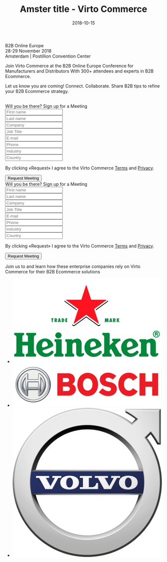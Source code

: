 ﻿---
title: Amster title - Virto Commerce
description: Amster description
date: 2018-10-15
permalink: amster
tags :
---
<article class="main" role="main">
    <div class="amster">
        <div class="amster-bg">
            <div class="responsive">
                <div class="col">
                    <div class="title">B2B Online Europe</div>
                    <div class="date">28-29 November 2018</div>
                    <div class="sub-title">Amsterdam | Postillion Convention Center</div>
                    <p>Join Virto Commerce at the B2B Online Europe Conference
                    for Manufacturers and Distributors  With 300+ attendees
                    and experts in B2B Ecommerce.</p>
                    <p class="size-medium">Let us know you are coming!
                    Connect. Collaborate. Share B2B tips
                    to refine your B2B Ecommerce strategy.</p>
                    <img src="../assets/images/amster/b2b.jpg" alt="">
                </div>
                <div class="col-auto form">
                    <div class="form-t">Will you be there? <span class="br"></span>Sign up for a Meeting</div>
                    <div class="control-group">
                        <input type="text" placeholder="First name" class="form-input">
                    </div>
                    <div class="control-group">
                        <input type="text" placeholder="Last name" class="form-input">
                    </div>
                    <div class="control-group">
                        <input type="text" placeholder="Company" class="form-input">
                    </div>
                    <div class="control-group">
                        <input type="text" placeholder="Job Title" class="form-input">
                    </div>
                    <div class="control-group">
                        <input type="text" placeholder="E-mail" class="form-input">
                    </div>
                    <div class="control-group">
                        <input type="text" placeholder="Phone" class="form-input">
                    </div>
                    <div class="control-group">
                        <input type="text" placeholder="Industry" class="form-input">
                    </div>
                    <div class="control-group">
                        <input type="text" placeholder="Country" class="form-input">
                    </div>
                    <p>By clicking «Request» I agree to the <span class="br"></span>Virto Commerce <a href="#">Terms</a> and <a href="#">Privacy</a>.</p>
                    <button class="button white fill">
                        Request Meeting
                    </button>
                </div>
            </div>
        </div>
    </div>
    <div class="form mobile">
        <div class="responsive">
            <div class="form-t">Will you be there? <span class="br"></span>Sign up for a Meeting</div>
            <div class="cols">
                <div class="form-col">
                    <div class="control-group">
                        <input type="text" placeholder="First name" class="form-input">
                    </div>
                    <div class="control-group">
                        <input type="text" placeholder="Last name" class="form-input">
                    </div>
                    <div class="control-group">
                        <input type="text" placeholder="Company" class="form-input">
                    </div>
                    <div class="control-group">
                        <input type="text" placeholder="Job Title" class="form-input">
                    </div>
                </div>
                <div class="form-col">
                    <div class="control-group">
                        <input type="text" placeholder="E-mail" class="form-input">
                    </div>
                    <div class="control-group">
                        <input type="text" placeholder="Phone" class="form-input">
                    </div>
                    <div class="control-group">
                        <input type="text" placeholder="Industry" class="form-input">
                    </div>
                    <div class="control-group">
                        <input type="text" placeholder="Country" class="form-input">
                    </div>
                </div>
            </div>
            <p>By clicking «Request» I agree to the <span class="br"></span>Virto Commerce <a href="#">Terms</a> and <a href="#">Privacy</a>.</p>
            <button class="button white fill">
                Request Meeting
            </button>
        </div>
    </div>
    <div class="costumers">
        <div class="responsive">
            <p>Join us to and learn how these enterprise companies <span class="br"></span>
            rely on Virto Commerce  for their B2B Ecommerce solutions</p>
            <ul class="list">
                <li class="list-item">
                    <a class="list-link">
                        <img src="assets/images/casestudies/heineken.png" alt="" class="list-pic">
                    </a>
                </li>
                <li class="list-item">
                    <a class="list-link">
                        <img src="assets/images/casestudies/bosch.png" alt="" class="list-pic">
                    </a>
                </li>
                <li class="list-item">
                    <a class="list-link">
                        <img src="assets/images/casestudies/volvocars-logo.png" alt="" class="list-pic">
                    </a>
                </li>
            </ul>
        </div>
    </div>
</article>
